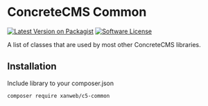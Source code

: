 # ConcreteCMS Common
[![Latest Version on Packagist](https://img.shields.io/packagist/v/xanweb/c5-common.svg?style=flat-square)](https://packagist.org/packages/xanweb/c5-common)
[![Software License](https://img.shields.io/badge/license-MIT-brightgreen.svg?style=flat-square)](LICENSE)

A list of classes that are used by most other ConcreteCMS libraries. 

## Installation

Include library to your composer.json
```bash
composer require xanweb/c5-common
```

